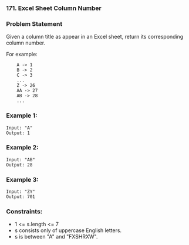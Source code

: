 ### 171. Excel Sheet Column Number

### Problem Statement
Given a column title as appear in an Excel sheet, return its corresponding column number.

For example:
```
    A -> 1
    B -> 2
    C -> 3
    ...
    Z -> 26
    AA -> 27
    AB -> 28 
    ...
```

### Example 1:
```
Input: "A"
Output: 1
```

### Example 2:
```
Input: "AB"
Output: 28
```

### Example 3:
```
Input: "ZY"
Output: 701
```

### Constraints:

* 1 <= s.length <= 7
* s consists only of uppercase English letters.
* s is between "A" and "FXSHRXW".